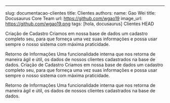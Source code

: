 ---
slug: documentacao-clientes
title: Clientes
authors:
  name: Gao Wei
  title: Docusaurus Core Team
  url: https://github.com/wgao19
  image_url: https://github.com/wgao19.png
tags: [hola, docusaurus]
Clientes
HEAD

Criação de Cadastro
Criamos em nossa base de dados um cadastro completo seu, para que forneça uma vez suas informações e possa usar sempre o nosso sistema com máxima praticidade.

Retorno de Informações
Uma funcionalidade interna que nos retorna de maneira ágil e útil, os dados de nossos clientes cadastrados na base de dados.
Criação de Cadastro
Criamos em nossa base de dados um cadastro completo seu, para que forneça uma vez suas informações e possa usar sempre o nosso sistema com máxima praticidade.

Retorno de Informações
Uma funcionalidade interna que nos retorna de maneira ágil e útil, os dados de nossos clientes cadastrados na base de dados.

